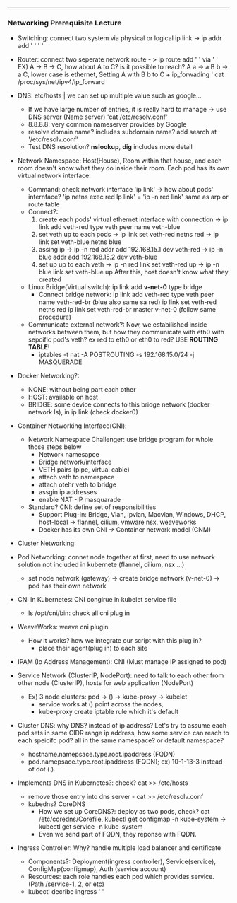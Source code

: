 --- 
### Networking Prerequisite Lecture 
- Switching: connect two system via physical or logical 
             ip link -> ip addr add ' ' ' ' 
- Router: connect two seperate network 
          route - > ip route add ' ' via ' '
EX) A -> B -> C, how about A to C? is it possible to reach? 
A a -> a B b -> a C, lower case is ethernet, Setting A with B b to C  + ip_forwading ' cat /proc/sys/net/ipv4/ip_forward 
- DNS: etc/hosts | we can set up multiple value such as google... 
    - If we have large number of entries, it is really hard to manage -> use DNS server (Name server) 'cat /etc/resolv.conf' 
    - 8.8.8.8: very common nameserver provides by Google 
    - resolve domain name? includes subdomain name? add search at '/etc/resolv.conf' 
    - Test DNS resolution? **nslookup**, **dig** includes more detail
- Network Namespace: Host(House), Room within that house, and each room doesn't know what they do inside their room. 
Each pod has its own virtual network interface.
  - Command: check network interface 'ip link' -> how about pods' internface? 'ip netns exec red lp link' = 'ip -n red link' 
    same as arp or route table 
  - Connect?: 
    1) create each pods' virtual ethernet interface with connection -> ip link add veth-red type veth peer name veth-blue 
    2) set veth up to each pods -> ip link set veth-red netns red
                                -> ip link set veth-blue netns blue
    3) assing ip -> ip -n red addr add 192.168.15.1 dev veth-red 
                 -> ip -n blue addr add 192.168.15.2 dev veth-blue 
    4) set up up to each veth -> ip -n red link set veth-red up 
                              -> ip -n blue link set veth-blue up 
    After this, host doesn't know what they created 
  - Linux Bridge(Virtual switch): ip link add **v-net-0** type bridge 
    - Connect bridge network: ip link add veth-red type veth peer name veth-red-br (blue also same sa red)
                              ip link set veth-red netns red 
                              ip link set veth-red-br master v-net-0 
                              (follow same procedure)
  - Communicate external network?: Now, we estabilished inside networks between them, but how they communicate with eth0 with sepcific pod's veth? ex red to eth0 or eth0 to red? USE **ROUTING TABLE**!
    - iptables -t nat -A POSTROUTING -s 192.168.15.0/24 -j MASQUERADE

- Docker Networking?: 
  - NONE: without being part each other 
  - HOST: available on host 
  - BRIDGE: some device connects to this bridge network (docker network ls), in ip link (check docker0)
- Container Networking Interface(CNI): 
  - Network Namespace Challenger: use bridge program for whole those steps below  
    - Network namesapce
    - Bridge network/interface
    - VETH pairs (pipe, virtual cable)
    - attach veth to namespace
    - attach otehr veth to bridge 
    - assgin ip addresses
    - enable NAT -IP masquarade 
  - Standard? CNI: define set of responsibilities
    - Support Plug-in: Bridge, Vlan, Ipvlan, Macvlan, Windows, DHCP, host-local -> flannel, cilium, vmware nsx, weaveworks
    - Docker has its own CNI -> Container network model (CNM)
- Cluster Networking: 

- Pod Networking: connet node together at first, need to use network solution not included in kubernete (flannel, cilium, nsx ...)
  - set node network (gateway) -> create bridge network (v-net-0) -> pod has their own network

- CNI in Kubernetes: CNI congirue in kubelet service file 
  - ls /opt/cni/bin: check all cni plug in 
- WeaveWorks: weave cni plugin 
  - How it works? how we integrate our script with this plug in?
    - place their agent(plug in) to each site
- IPAM (Ip Address Management): CNI (Must manage IP assigned to pod) 
- Service Network (ClusterIP, NodePort): need to talk to each other from other node (ClusterIP), hosts for web application (NodePort)
  - Ex) 3 node clusters: pod -> () -> kube-proxy -> kubelet
    - service works at () point across the nodes, 
    - kube-proxy create iptable rule which it's default 

- Cluster DNS: why DNS? instead of ip address? Let's try to assume each pod sets in same CIDR range ip address, how some service can reach to each speicifc pod? all in the same namespace? or default namespace? 
  - hostname.namepsace.type.root.ipaddress (FQDN) 
  - pod.namepsace.type.root.ipaddress (FQDN); ex) 10-1-13-3 instead of dot (.). 
- Implements DNS in Kubernetes?: check? cat >> /etc/hosts 
  - remove those entry into dns server - cat >> /etc/resolv.conf
  - kubedns? CoreDNS
    - How we set up CoreDNS?: deploy as two pods, check? cat /etc/coredns/Corefile, kubectl get configmap -n kube-system -> kubectl get service -n kube-system 
    - Even we send part of FQDN, they reponse with FQDN. 

- Ingress Controller: Why? handle multiple load balancer and certificate
  - Components?: Deployment(ingress controller), Service(service), ConfigMap(configmap), Auth (service account)
  - Resources: each role handles each pod which provides service. (Path /service-1, 2, or etc)
  - kubectl decribe ingress ' ' 
